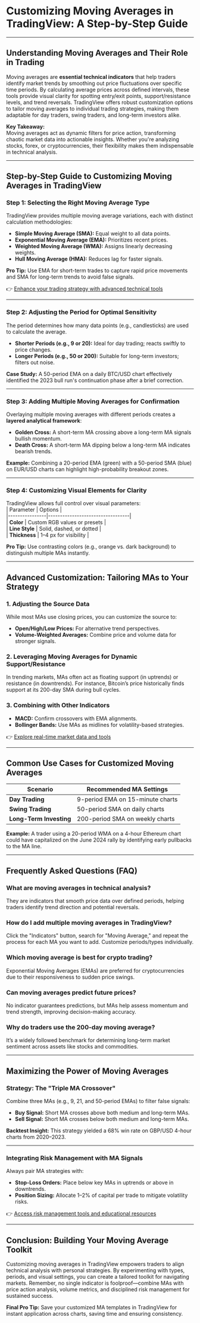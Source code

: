 # Customizing Moving Averages in TradingView: A Step-by-Step Guide

---

## Understanding Moving Averages and Their Role in Trading

Moving averages are **essential technical indicators** that help traders identify market trends by smoothing out price fluctuations over specific time periods. By calculating average prices across defined intervals, these tools provide visual clarity for spotting entry/exit points, support/resistance levels, and trend reversals. TradingView offers robust customization options to tailor moving averages to individual trading strategies, making them adaptable for day traders, swing traders, and long-term investors alike.

**Key Takeaway:**  
Moving averages act as dynamic filters for price action, transforming chaotic market data into actionable insights. Whether you're analyzing stocks, forex, or cryptocurrencies, their flexibility makes them indispensable in technical analysis.

---

## Step-by-Step Guide to Customizing Moving Averages in TradingView

### Step 1: Selecting the Right Moving Average Type  
TradingView provides multiple moving average variations, each with distinct calculation methodologies:  
- **Simple Moving Average (SMA):** Equal weight to all data points.  
- **Exponential Moving Average (EMA):** Prioritizes recent prices.  
- **Weighted Moving Average (WMA):** Assigns linearly decreasing weights.  
- **Hull Moving Average (HMA):** Reduces lag for faster signals.  

**Pro Tip:** Use EMA for short-term trades to capture rapid price movements and SMA for long-term trends to avoid false signals.  

👉 [Enhance your trading strategy with advanced technical tools](https://bit.ly/okx-bonus)

---

### Step 2: Adjusting the Period for Optimal Sensitivity  
The period determines how many data points (e.g., candlesticks) are used to calculate the average.  
- **Shorter Periods (e.g., 9 or 20):** Ideal for day trading; reacts swiftly to price changes.  
- **Longer Periods (e.g., 50 or 200):** Suitable for long-term investors; filters out noise.  

**Case Study:** A 50-period EMA on a daily BTC/USD chart effectively identified the 2023 bull run's continuation phase after a brief correction.

---

### Step 3: Adding Multiple Moving Averages for Confirmation  
Overlaying multiple moving averages with different periods creates a **layered analytical framework**:  
- **Golden Cross:** A short-term MA crossing above a long-term MA signals bullish momentum.  
- **Death Cross:** A short-term MA dipping below a long-term MA indicates bearish trends.  

**Example:** Combining a 20-period EMA (green) with a 50-period SMA (blue) on EUR/USD charts can highlight high-probability breakout zones.

---

### Step 4: Customizing Visual Elements for Clarity  
TradingView allows full control over visual parameters:  
| Parameter       | Options                          |  
|----------------|----------------------------------|  
| **Color**      | Custom RGB values or presets     |  
| **Line Style** | Solid, dashed, or dotted         |  
| **Thickness**  | 1–4 px for visibility            |  

**Pro Tip:** Use contrasting colors (e.g., orange vs. dark background) to distinguish multiple MAs instantly.

---

## Advanced Customization: Tailoring MAs to Your Strategy

### 1. **Adjusting the Source Data**  
While most MAs use closing prices, you can customize the source to:  
- **Open/High/Low Prices:** For alternative trend perspectives.  
- **Volume-Weighted Averages:** Combine price and volume data for stronger signals.  

### 2. **Leveraging Moving Averages for Dynamic Support/Resistance**  
In trending markets, MAs often act as floating support (in uptrends) or resistance (in downtrends). For instance, Bitcoin’s price historically finds support at its 200-day SMA during bull cycles.

### 3. **Combining with Other Indicators**  
- **MACD:** Confirm crossovers with EMA alignments.  
- **Bollinger Bands:** Use MAs as midlines for volatility-based strategies.  

👉 [Explore real-time market data and tools](https://bit.ly/okx-bonus)

---

## Common Use Cases for Customized Moving Averages

| Scenario                | Recommended MA Settings       |  
|-------------------------|-------------------------------|  
| **Day Trading**         | 9-period EMA on 15-minute charts|  
| **Swing Trading**       | 50-period SMA on daily charts  |  
| **Long-Term Investing** | 200-period SMA on weekly charts|  

**Example:** A trader using a 20-period WMA on a 4-hour Ethereum chart could have capitalized on the June 2024 rally by identifying early pullbacks to the MA line.

---

## Frequently Asked Questions (FAQ)

### **What are moving averages in technical analysis?**  
They are indicators that smooth price data over defined periods, helping traders identify trend direction and potential reversals.

### **How do I add multiple moving averages in TradingView?**  
Click the "Indicators" button, search for "Moving Average," and repeat the process for each MA you want to add. Customize periods/types individually.

### **Which moving average is best for crypto trading?**  
Exponential Moving Averages (EMAs) are preferred for cryptocurrencies due to their responsiveness to sudden price swings.

### **Can moving averages predict future prices?**  
No indicator guarantees predictions, but MAs help assess momentum and trend strength, improving decision-making accuracy.

### **Why do traders use the 200-day moving average?**  
It’s a widely followed benchmark for determining long-term market sentiment across assets like stocks and commodities.

---

## Maximizing the Power of Moving Averages

### Strategy: The "Triple MA Crossover"  
Combine three MAs (e.g., 9, 21, and 50-period EMAs) to filter false signals:  
- **Buy Signal:** Short MA crosses above both medium and long-term MAs.  
- **Sell Signal:** Short MA crosses below both medium and long-term MAs.  

**Backtest Insight:** This strategy yielded a 68% win rate on GBP/USD 4-hour charts from 2020–2023.

---

### Integrating Risk Management with MA Signals  
Always pair MA strategies with:  
- **Stop-Loss Orders:** Place below key MAs in uptrends or above in downtrends.  
- **Position Sizing:** Allocate 1–2% of capital per trade to mitigate volatility risks.  

👉 [Access risk management tools and educational resources](https://bit.ly/okx-bonus)

---

## Conclusion: Building Your Moving Average Toolkit

Customizing moving averages in TradingView empowers traders to align technical analysis with personal strategies. By experimenting with types, periods, and visual settings, you can create a tailored toolkit for navigating markets. Remember, no single indicator is foolproof—combine MAs with price action analysis, volume metrics, and disciplined risk management for sustained success.

**Final Pro Tip:** Save your customized MA templates in TradingView for instant application across charts, saving time and ensuring consistency.